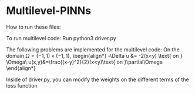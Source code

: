 # Multilevel-PINNs
How to run these files: 

To run multilevel code: 
Run python3 driver.py

The following problems are implemented for the multilevel code: 
On the domain $\Omega=(-1,1)\times(-1,1)$, 
\begin{align*}
-\Delta u &= -2(x<y) \text{ on } \Omega\\
u(x,y)&=\frac{(x-y)^2}{2}(x<y)\text{ on }\partial\Omega
\end{align*}

Inside of driver.py, you can modify the weights on the different terms of the loss function 



